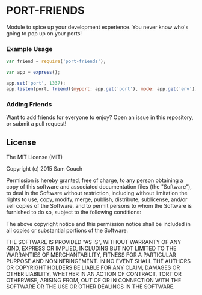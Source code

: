 # PORT-FRIENDS
Module to spice up your development experience. You never know who's going to pop up on your ports!

### Example Usage
```js
var friend = require('port-friends');

var app = express();

app.set('port', 1337);
app.listen(port, friend({myport: app.get('port'), mode: app.get('env')}));
```

### Adding Friends
Want to add friends for everyone to enjoy? Open an issue in this repository, or submit a pull request!

License
-------
The MIT License (MIT)

Copyright (c) 2015 Sam Couch

Permission is hereby granted, free of charge, to any person obtaining a copy
of this software and associated documentation files (the "Software"), to deal
in the Software without restriction, including without limitation the rights
to use, copy, modify, merge, publish, distribute, sublicense, and/or sell
copies of the Software, and to permit persons to whom the Software is
furnished to do so, subject to the following conditions:

The above copyright notice and this permission notice shall be included in all
copies or substantial portions of the Software.

THE SOFTWARE IS PROVIDED "AS IS", WITHOUT WARRANTY OF ANY KIND, EXPRESS OR
IMPLIED, INCLUDING BUT NOT LIMITED TO THE WARRANTIES OF MERCHANTABILITY,
FITNESS FOR A PARTICULAR PURPOSE AND NONINFRINGEMENT. IN NO EVENT SHALL THE
AUTHORS OR COPYRIGHT HOLDERS BE LIABLE FOR ANY CLAIM, DAMAGES OR OTHER
LIABILITY, WHETHER IN AN ACTION OF CONTRACT, TORT OR OTHERWISE, ARISING FROM,
OUT OF OR IN CONNECTION WITH THE SOFTWARE OR THE USE OR OTHER DEALINGS IN THE
SOFTWARE.